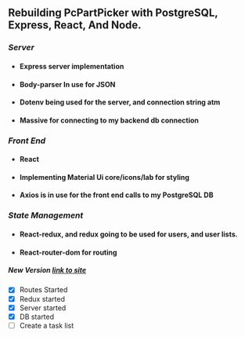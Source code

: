 ## **Rebuilding PcPartPicker with PostgreSQL, Express, React, And Node**.
### *Server*
* ####  Express server implementation
* ####  Body-parser In use for JSON
* ####  Dotenv being used for the server, and connection string atm
* ####  Massive for connecting to my backend db connection

### *Front End* 
* ####  React
* ####  Implementing Material Ui core/icons/lab for styling 
* ####  Axios is in use for the front end calls to my PostgreSQL DB

### *State Management*
* ####  React-redux, and redux going to be used for users, and user lists.
* ####  React-router-dom for routing



##### *New Version* [link to site](http://www.personal.seanbwhite.com/#/)

- [x] Routes Started
- [x] Redux started
- [x] Server started
- [x] DB started
- [ ] Create a task list
